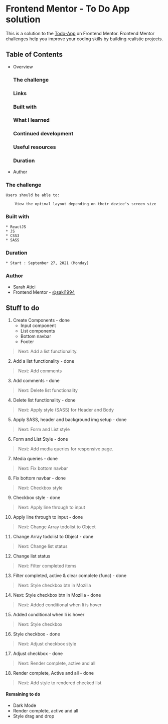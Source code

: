 # Frontend Mentor - To Do App solution

This is a solution to the [Todo-App](https://www.frontendmentor.io/challenges/todo-app-Su1_KokOW) on Frontend Mentor. Frontend Mentor challenges help you improve your coding skills by building realistic projects.


## Table of Contents 

* Overview
    ### The challenge
    ### Links
    ### Built with
    ### What I learned
    ### Continued development
    ### Useful resources
    ### Duration
* Author
 
 ### The challenge
    Users should be able to:

        View the optimal layout depending on their device's screen size

### Built with
    * ReactJS
    * JS
    * CSS3
    * SASS

### Duration
    * Start : September 27, 2021 (Monday)


### Author
* Sarah Atici
* Frontend Mentor - [@saki1994](https://www.frontendmentor.io/profile/saki1994)


## Stuff to do

1. Create Components - done
    * Input component 
    * List components 
    * Bottom navbar 
    * Footer 
  
 > Next: Add a list functionality.

 2. Add a list functionality - done
 > Next: Add comments

 3. Add comments - done
 > Next: Delete list functionality

 4. Delete list functionality - done
 > Next: Apply style  (SASS) for Header and Body 

 5. Apply SASS, header and background img setup - done
 > Next: Form and List style

 6. Form and List Style - done
 > Next: Add media queries for responsive page.

 7. Media queries - done
 > Next: Fix bottom navbar

 8. Fix bottom navbar - done
 > Next: Checkbox style

 9. Checkbox style - done
 > Next: Apply line through to input

 10. Apply line through to input - done
 > Next: Change Array todolist to Object

 11. Change Array todolist to Object - done
 > Next: Change list status 

 12. Change list status
 > Next: Filter completed items

 13. Filter completed, active & clear complete (func) - done
 > Next: Style checkbox btn in Mozilla

 14. Next: Style checkbox btn in Mozilla - done 
 > Next: Added conditional when li is hover

15. Added conditional when li is hover
> Next: Style checkbox

16. Style checkbox - done
> Next: Adjust checkbox style

17. Adjust checkbox - done
> Next: Render complete, active and all

18. Render complete, Active and all - done
> Next: Add style to rendered checked list

 #### Remaining to do
 * Dark Mode 
 * Render complete, active and all
 * Style drag and drop

 
 